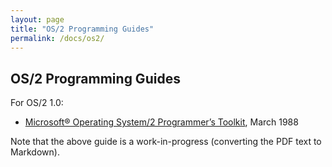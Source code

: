```yaml
---
layout: page
title: "OS/2 Programming Guides"
permalink: /docs/os2/
---
```


OS/2 Programming Guides
---

For OS/2 1.0:

* [Microsoft® Operating System/2 Programmer’s Toolkit](/docs/os2/microsoft/ptk/1.0/), March 1988

Note that the above guide is a work-in-progress (converting the PDF text to Markdown).
